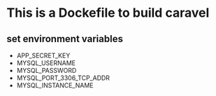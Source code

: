 # This is a Dockefile to build caravel

## set environment variables
+ APP_SECRET_KEY
+ MYSQL_USERNAME
+ MYSQL_PASSWORD
+ MYSQL_PORT_3306_TCP_ADDR
+ MYSQL_INSTANCE_NAME
